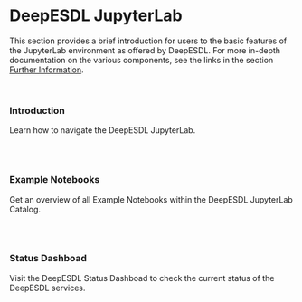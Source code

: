 # DeepESDL JupyterLab

This section provides a brief introduction for users to the basic features of
the JupyterLab environment as offered by DeepESDL.
For more in-depth documentation on the various components, see the links in the
section [Further Information](../further-information.md).

<br>

<div style="display: flex; flex-wrap: wrap; gap: 2rem; justify-content: left;">

  <a href="/guide/jupyterlab/jupyterlab" style="text-decoration: none; color: inherit;">
    <div class="card">
      <h3>
        Introduction
      </h3>
      <p>
        Learn how to navigate the DeepESDL JupyterLab.
      </p>
    </div>
  </a>

  <a href="/guide/jupyterlab/notebooks" style="text-decoration: none; color: inherit;">
    <div class="card"> 
      <h3>
        Example Notebooks
      </h3>
      <p>
        Get an overview of all Example Notebooks within the DeepESDL JupyterLab
        Catalog.
      </p>
    </div>
  </a>

  <a href="https://status.eox.at/public-dashboards/3e50e8113b48432ca25e02a964f84d72" style="text-decoration: none; color: inherit;" target="_blank">
    <div class="card"> 
      <h3>
        Status Dashboad
      </h3>
      <p>
        Visit the DeepESDL Status Dashboad to check 
        the current status of the DeepESDL services.
      </p>
    </div>
  </a>

</div>

<br>